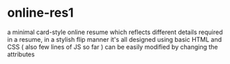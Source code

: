 # online-res1
a minimal card-style online resume which reflects different details required in a resume, in a stylish flip manner
it's all designed using basic HTML and CSS ( also few lines of JS so far )
can be easily modified by changing the attributes
